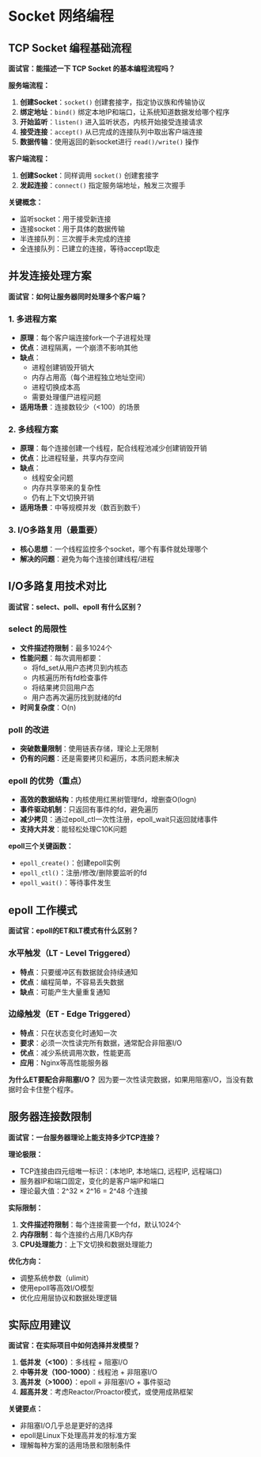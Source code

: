 # Socket 网络编程

## TCP Socket 编程基础流程

**面试官：能描述一下 TCP Socket 的基本编程流程吗？**

**服务端流程：**
1. **创建Socket**：`socket()` 创建套接字，指定协议族和传输协议
2. **绑定地址**：`bind()` 绑定本地IP和端口，让系统知道数据发给哪个程序
3. **开始监听**：`listen()` 进入监听状态，内核开始接受连接请求
4. **接受连接**：`accept()` 从已完成的连接队列中取出客户端连接
5. **数据传输**：使用返回的新socket进行 `read()/write()` 操作

**客户端流程：**
1. **创建Socket**：同样调用 `socket()` 创建套接字
2. **发起连接**：`connect()` 指定服务端地址，触发三次握手

**关键概念：**
- 监听socket：用于接受新连接
- 连接socket：用于具体的数据传输
- 半连接队列：三次握手未完成的连接
- 全连接队列：已建立的连接，等待accept取走

## 并发连接处理方案

**面试官：如何让服务器同时处理多个客户端？**

### 1. 多进程方案
- **原理**：每个客户端连接fork一个子进程处理
- **优点**：进程隔离，一个崩溃不影响其他
- **缺点**：
  - 进程创建销毁开销大
  - 内存占用高（每个进程独立地址空间）
  - 进程切换成本高
  - 需要处理僵尸进程问题
- **适用场景**：连接数较少（<100）的场景

### 2. 多线程方案
- **原理**：每个连接创建一个线程，配合线程池减少创建销毁开销
- **优点**：比进程轻量，共享内存空间
- **缺点**：
  - 线程安全问题
  - 内存共享带来的复杂性
  - 仍有上下文切换开销
- **适用场景**：中等规模并发（数百到数千）

### 3. I/O多路复用（最重要）
- **核心思想**：一个线程监控多个socket，哪个有事件就处理哪个
- **解决的问题**：避免为每个连接创建线程/进程

## I/O多路复用技术对比

**面试官：select、poll、epoll 有什么区别？**

### select 的局限性
- **文件描述符限制**：最多1024个
- **性能问题**：每次调用都要：
  - 将fd_set从用户态拷贝到内核态
  - 内核遍历所有fd检查事件
  - 将结果拷贝回用户态
  - 用户态再次遍历找到就绪的fd
- **时间复杂度**：O(n)

### poll 的改进
- **突破数量限制**：使用链表存储，理论上无限制
- **仍有的问题**：还是需要拷贝和遍历，本质问题未解决

### epoll 的优势（重点）
- **高效的数据结构**：内核使用红黑树管理fd，增删查O(logn)
- **事件驱动机制**：只返回有事件的fd，避免遍历
- **减少拷贝**：通过epoll_ctl一次性注册，epoll_wait只返回就绪事件
- **支持大并发**：能轻松处理C10K问题

**epoll三个关键函数：**
- `epoll_create()`：创建epoll实例
- `epoll_ctl()`：注册/修改/删除要监听的fd
- `epoll_wait()`：等待事件发生

## epoll 工作模式

**面试官：epoll的ET和LT模式有什么区别？**

### 水平触发（LT - Level Triggered）
- **特点**：只要缓冲区有数据就会持续通知
- **优点**：编程简单，不容易丢失数据
- **缺点**：可能产生大量重复通知

### 边缘触发（ET - Edge Triggered）
- **特点**：只在状态变化时通知一次
- **要求**：必须一次性读完所有数据，通常配合非阻塞I/O
- **优点**：减少系统调用次数，性能更高
- **应用**：Nginx等高性能服务器

**为什么ET要配合非阻塞I/O？**
因为要一次性读完数据，如果用阻塞I/O，当没有数据时会卡住整个程序。

## 服务器连接数限制

**面试官：一台服务器理论上能支持多少TCP连接？**

**理论极限：**
- TCP连接由四元组唯一标识：(本地IP, 本地端口, 远程IP, 远程端口)
- 服务器IP和端口固定，变化的是客户端IP和端口
- 理论最大值：2^32 × 2^16 = 2^48 个连接

**实际限制：**
1. **文件描述符限制**：每个连接需要一个fd，默认1024个
2. **内存限制**：每个连接约占用几KB内存
3. **CPU处理能力**：上下文切换和数据处理能力

**优化方向：**
- 调整系统参数（ulimit）
- 使用epoll等高效I/O模型
- 优化应用层协议和数据处理逻辑

## 实际应用建议

**面试官：在实际项目中如何选择并发模型？**

1. **低并发（<100）**：多线程 + 阻塞I/O
2. **中等并发（100-1000）**：线程池 + 非阻塞I/O
3. **高并发（>1000）**：epoll + 非阻塞I/O + 事件驱动
4. **超高并发**：考虑Reactor/Proactor模式，或使用成熟框架

**关键要点：**
- 非阻塞I/O几乎总是更好的选择
- epoll是Linux下处理高并发的标准方案
- 理解每种方案的适用场景和限制条件